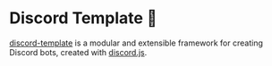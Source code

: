 # Discord Template 🤖

[discord-template](./) is a modular and extensible framework for creating Discord bots, created with [discord.js](https://github.com/discordjs/discord.js).